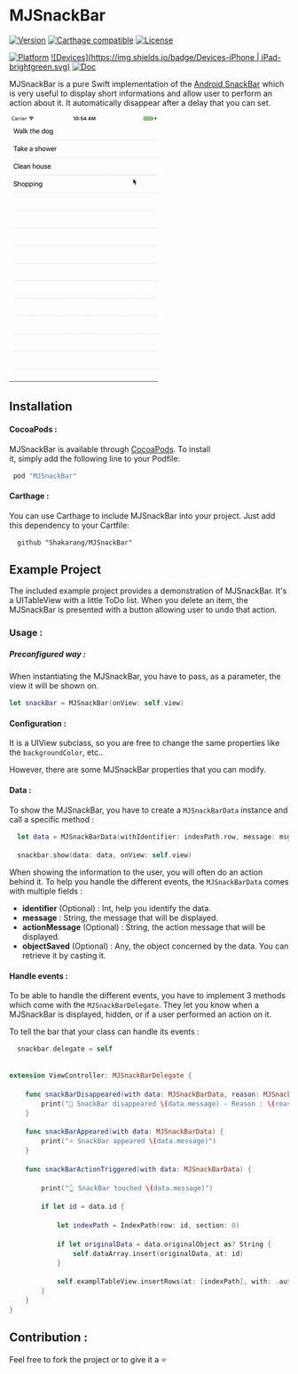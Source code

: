 # MJSnackBar		

 [![Version](https://img.shields.io/cocoapods/v/MJSnackBar.svg?style=flat)](http://cocoapods.org/pods/MJSnackBar)
 [![Carthage compatible](https://img.shields.io/badge/Carthage-compatible-4BC51D.svg?style=flat)](https://github.com/Carthage/Carthage)
 [![License](https://img.shields.io/cocoapods/l/MJSnackBar.svg?style=flat)](http://cocoapods.org/pods/MJSnackBar)

 [![Platform](https://img.shields.io/cocoapods/p/MJSnackBar.svg?style=flat)](http://cocoapods.org/pods/MJSnackBar)
 [![Devices](https://img.shields.io/badge/Devices-iPhone | iPad-brightgreen.svg)]()
 [![Doc](https://img.shields.io/cocoapods/metrics/doc-percent/MJSnackBar.svg)](https://img.shields.io/cocoapods/metrics/doc-percent/MJSnackBar.svg)

 MJSnackBar is a pure Swift implementation of the [Android SnackBar](https://www.google.com/design/spec/components/snackbarstoasts.html#snackbarstoastsusage) which is very useful to display short informations and allow user to perform an action about it. It automatically disappear after a delay that you can set.

 ![MJSnackBar demo](Resources/presentation.gif)		

## Installation							

#### CocoaPods :							
 MJSnackBar is available through [CocoaPods](http://cocoapods.org). To install		
 it, simply add the following line to your Podfile:		     	

 ```ruby
  pod "MJSnackBar"		
 ``` 				

#### Carthage :		

You can use Carthage to include MJSnackBar into your project. Just add this dependency to your Cartfile:
```
  github "Shakarang/MJSnackBar"
```

## Example Project		

 The included example project provides a demonstration of MJSnackBar. It's a UITableView with a little ToDo list. When you delete an item, the MJSnackBar is presented with a button allowing user to undo that action.

### Usage :		

##### Preconfigured way :		

When instantiating the MJSnackBar, you have to pass, as a parameter, the view it will be shown on.

 ```swift	       	   
 let snackBar = MJSnackBar(onView: self.view)
 ``` 	 

#### Configuration :

It is a UIView subclass, so you are free to change the same properties like the ```backgroundColor```, etc..

However, there are some MJSnackBar properties that you can modify.

#### Data :

To show the MJSnackBar, you have to create a ```MJSnackBarData``` instance and call a specific method :

```swift
  let data = MJSnackBarData(withIdentifier: indexPath.row, message: msg, andActionMessage: "UNDO", objectSaved: dataArray[indexPath.row])

  snackbar.show(data: data, onView: self.view)
```

When showing the information to the user, you will often do an action behind it.
To help you handle the different events, the ```MJSnackBarData``` comes with multiple fields :

- **identifier** (Optional) : Int, help you identify the data.
- **message** : String, the message that will be displayed.
- **actionMessage** (Optional) : String, the action message that will be displayed.
- **objectSaved** (Optional) : Any, the object concerned by the data. You can retrieve it by casting it.

#### Handle events :

To be able to handle the different events, you have to implement 3 methods which come with the ```MJSnackBarDelegate```.
They let you know when a MJSnackBar is displayed, hidden, or if a user performed an action on it.

To tell the bar that your class can handle its events :
```swift
  snackbar.delegate = self
```

```swift

extension ViewController: MJSnackBarDelegate {

    func snackBarDisappeared(with data: MJSnackBarData, reason: MJSnackBar.EndShowingType) {
        print("👻 SnackBar disappeared \(data.message) - Reason : \(reason)")
    }

    func snackBarAppeared(with data: MJSnackBarData) {
        print("⭐ SnackBar appeared \(data.message)")
    }

    func snackBarActionTriggered(with data: MJSnackBarData) {

        print("👆 SnackBar touched \(data.message)")

        if let id = data.id {

            let indexPath = IndexPath(row: id, section: 0)

            if let originalData = data.originalObject as? String {
                self.dataArray.insert(originalData, at: id)
            }

            self.examplTableView.insertRows(at: [indexPath], with: .automatic)
        }
    }
}
```

## Contribution :

Feel free to fork the project or to give it a ⭐
